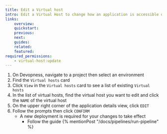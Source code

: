 ```yaml
---
title: Edit a Virtual host
intro: Edit a Virtual Host to change how an application is accessible on the internet , by server IP address or a domain name
links:
    overview:
    quickstart:
    previous:
    next:
    guides:
    related:
    featured:
required_permissions:
    - virtual-host:update
---
```


1. On Devopness, navigate to a project then select an environment
1. Find the `Virtual hosts` card
1. Click `View` in the `Virtual hosts` card to see a list of existing `Virtual hosts`
1. In the list of virtual hosts, find the virtual host you want to edit and click the `NAME` of the virtual host
1. On the upper right corner of the application details view, click `EDIT`
1. Follow the prompts then click `CONFIRM`
    - A new deployment is required for your changes to take effect
        - Follow the guide {% mentionPost "/docs/pipelines/run-pipeline" %}
